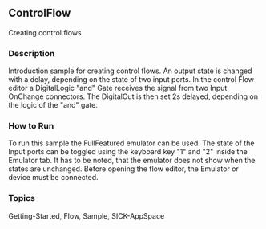 ## ControlFlow
Creating control flows

### Description
Introduction sample for creating control flows. An output state is changed with
a delay, depending on the state of two input ports.
In the control Flow editor a DigitalLogic "and" Gate receives the signal from two
Input OnChange connectors. The DigitalOut is then set 2s delayed, depending on the
logic of the "and" gate.

### How to Run
To run this sample the FullFeatured emulator can be used. The state of the Input ports
can be toggled using the keyboard key "1" and "2" inside the Emulator tab. It has
to be noted, that the emulator does not show when the states are unchanged.
Before opening the flow editor, the Emulator or device must be connected.



### Topics
Getting-Started, Flow, Sample, SICK-AppSpace